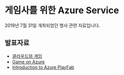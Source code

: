 # 게임사를 위한 Azure Service

2019년 7월 31일 개최되었던 행사 관련 자료입니다.

## 발표자료

* [클라우드와 게임](01-Cloud%20and%20Gaming.pdf)
* [Game on Azure](GameOnAzure_v2.0.pdf)
* [Introduction to Azure PlayFab](Introduction%20to%20Azure%20PlayFab_dist.pdf)
